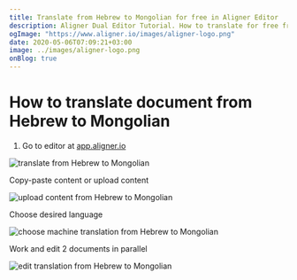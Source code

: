 ```yaml
---
title: Translate from Hebrew to Mongolian for free in Aligner Editor
description: Aligner Dual Editor Tutorial. How to translate for free from Hebrew to Mongolian. Aligner is multilingual document management platform. 
ogImage: "https://www.aligner.io/images/aligner-logo.png"
date: 2020-05-06T07:09:21+03:00
image: ../images/aligner-logo.png
onBlog: true
---
```


# How to translate document from Hebrew to Mongolian

1. Go to editor at [app.aligner.io](https://app.aligner.io "Aligner App web page")

![translate from Hebrew to Mongolian](../aligner-blank-editor.png "translate from Hebrew to Mongolian")

Copy-paste content or upload content

![upload content from Hebrew to Mongolian](../aligner-uploaded-document.png "upload content from Hebrew to Mongolian")

Choose desired language

![choose machine translation from Hebrew to Mongolian](../aligner-language-dropdown.png "choose machine translation from Hebrew to Mongolian")

Work and edit 2 documents in parallel

![edit translation from Hebrew to Mongolian](../aligner-double-sitded-editor.png "edit translation from Hebrew to Mongolian")

